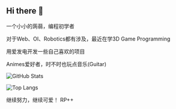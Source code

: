 ## Hi there 👋

一个小小的蒟蒻，编程初学者

对于Web、OI、Robotics都有涉及，最近在学3D Game Programming

用爱发电开发一些自己喜欢的项目

Animes爱好者，时不时也玩点音乐(Guitar)

![GitHub Stats](https://github-readme-stats.vercel.app/api?username=zihanpeter&show_icons=true)

![Top Langs](https://github-readme-stats.vercel.app/api/top-langs/?username=zihanpeter)

继续努力，继续可爱！
RP++

<!--
**zihanpeter/zihanpeter** is a ✨ _special_ ✨ repository because its `README.md` (this file) appears on your GitHub profile.

Here are some ideas to get you started:

- 🔭 I’m currently working on ...
- 🌱 I’m currently learning ...
- 👯 I’m looking to collaborate on ...
- 🤔 I’m looking for help with ...
- 💬 Ask me about ...
- 📫 How to reach me: ...
- 😄 Pronouns: ...
- ⚡ Fun fact: ...
-->
